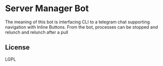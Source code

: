 # Server Manager Bot

The meaning of this bot is interfacing CLI to a telegram chat supporting navigation with Inline Buttons.
From the bot, processes can be stopped and relunch and relunch after a  pull

## License 
LGPL 
